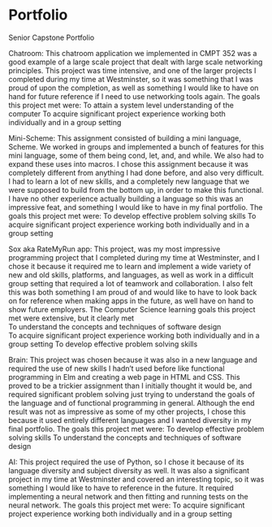 # Portfolio
Senior Capstone Portfolio

Chatroom:
This chatroom application we implemented in CMPT 352 was a good example of a large scale project that dealt with large scale networking principles. This project was time intensive, and one of the larger projects I completed during my time at Westminster, so it was something that I was proud of upon the completion, as well as something I would like to have on hand for future reference if I need to use networking tools again. The goals this project met were:
To attain a system level understanding of the computer
To acquire significant project experience working both individually and in a group setting 


Mini-Scheme:
This assignment consisted of building a mini language, Scheme. We worked in groups and implemented a bunch of features for this mini language, some of them being cond, let, and, and while. We also had to expand these uses into macros. I chose this assignment because it was completely different from anything I had done before, and also very difficult. I had to learn a lot of new skills, and a completely new language that we were supposed to build from the bottom up, in order to make this functional. I have no other experience actually building a language so this was an impressive feat, and something I would like to have in my final portfolio. The goals this project met were:
To develop effective problem solving skills
To acquire significant project experience working both individually and in a group setting 



Sox aka RateMyRun app: 
This project, was my most impressive programming project that I completed during my time at Westminster, and I chose it because it required me to learn and implement a wide variety of new and old skills, platforms, and languages, as well as work in a difficult group setting that required a lot of teamwork and collaboration. I also felt this was both something I am proud of and would like to have to look back on for reference when making apps in the future, as well have on hand to show future employers. The Computer Science learning goals this project met were extensive, but it clearly met 		 	 	 					
To understand the concepts and techniques of software design 					
To acquire significant project experience working both individually and in a group setting 
To develop effective problem solving skills

				
Brain:
This project was chosen because it was also in a new language and required the use of new skills I hadn’t used before like functional programming in Elm and creating a web page in HTML and CSS. This proved to be a trickier assignment than I initially thought it would be, and required significant problem solving just trying to understand the goals of the language and of functional programming in general. Although the end result was not as impressive as some of my other projects, I chose this because it used entirely different languages and I wanted diversity in my final portfolio. The goals this project met were:
To develop effective problem solving skills
To understand the concepts and techniques of software design 	
 
AI: 
This project required the use of Python, so I chose it because of its language diversity and subject diversity as well. It was also a significant project in my time at Westminster and covered an interesting topic, so it was something I would like to have to reference in the future. It required implementing a neural network and then fitting and running tests on the neural network. The goals this project met were:
To acquire significant project experience working both individually and in a group setting 
